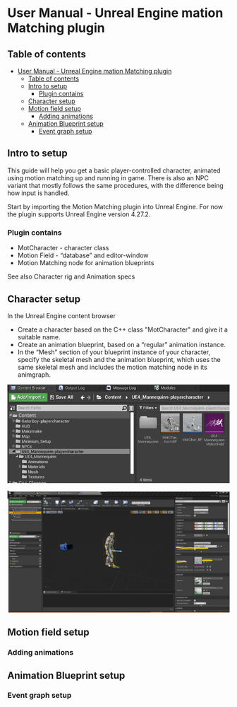 # User Manual - Unreal Engine mation Matching plugin

## Table of contents

- [User Manual - Unreal Engine mation Matching plugin](#user-manual---unreal-engine-mation-matching-plugin)
  - [Table of contents](#table-of-contents)
  - [Intro to setup](#intro-to-setup)
    - [Plugin contains](#plugin-contains)
  - [Character setup](#character-setup)
  - [Motion field setup](#motion-field-setup)
    - [Adding animations](#adding-animations)
  - [Animation Blueprint setup](#animation-blueprint-setup)
    - [Event graph setup](#event-graph-setup)

## Intro to setup

This guide will help you get a basic player-controlled character, animated using motion matching up and running in game. There is also an NPC variant that mostly follows the same procedures, with the difference being how input is handled.

Start by importing the Motion Matching plugin into Unreal Engine. For now the plugin supports Unreal Engine version 4.27.2.

### Plugin contains

- MotCharacter - character class
- Motion Field - “database” and editor-window
- Motion Matching node for animation blueprints

See also Character rig and Animation specs

## Character setup

In the Unreal Engine content browser
- Create a character based on the C++ class "MotCharacter" and give it a suitable name.
- Create an animation blueprint, based on a “regular” animation instance.
- In the “Mesh” section of your blueprint instance of your character, specify the skeletal mesh and the animation blueprint, which uses the same skeletal mesh and includes the motion matching node in its animgraph.

![Example of character assets needed](./SetupPictures/CharacterSetup.png "Picture of character setup")

![Example of character blueprint setup](./SetupPictures/CharacterBlueprintSetup.png "Picture of character setup")

## Motion field setup

### Adding animations

## Animation Blueprint setup

### Event graph setup
